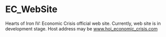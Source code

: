 # EC_WebSite
Hearts of Iron IV: Economic Crisis official web site. Currently, web site is in development stage. Host address may be www.hoi_economic_crisis.com
